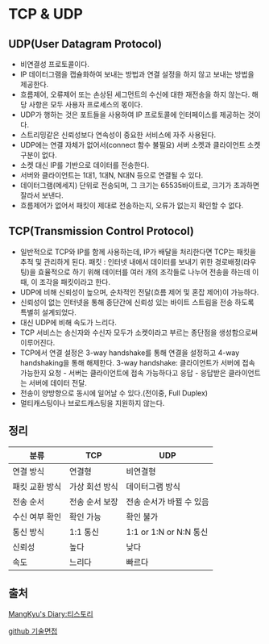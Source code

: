# TCP & UDP

## UDP(User Datagram Protocol)

- 비연결성 프로토콜이다.
- IP 데이터그램을 캡슐화하여 보내는 방법과 연결 설정을 하지 않고 보내는 방법을 제공한다.
- 흐름제어, 오류제어 또는 손상된 세그먼트의 수신에 대한 재전송을 하지 않는다.
  해당 사항은 모두 사용자 프로세스의 몫이다.
- UDP가 행하는 것은 포트들을 사용하여 IP 프로토콜에 인터페이스를 제공하는 것이다.
- 스트리밍같은 신뢰성보다 연속성이 중요한 서비스에 자주 사용된다.
- UDP에는 연결 자체가 없어서(connect 함수 불필요) 서버 소켓과 클라이언트 소켓 구분이 없다.
- 소켓 대신 IP를 기반으로 데이터를 전송한다.
- 서버와 클라이언트는 1대1, 1대N, N대N 등으로 연결될 수 있다.
- 데이터그램(메세지) 단위로 전송되며, 그 크기는 65535바이트로, 크기가 초과하면 잘라서 보낸다.
- 흐름제어가 없어서 패킷이 제대로 전송하는지, 오류가 없는지 확인할 수 없다.



## TCP(Transmission Control Protocol)

- 일반적으로 TCP와 IP를 함께 사용하는데, IP가 배달을 처리한다면 TCP는 패킷을 추적 및 관리하게 된다.
  패킷 : 인터넷 내에서 데이터를 보내기 위한 경로배정(라우팅)을 효율적으로 하기 위해 데이터를 여러 개의 조각들로 나누어 전송을 하는데 이때, 이 조각을 패킷이라고 한다.
- UDP에 비해 신뢰성이 높으며, 순차적인 전달(흐름 제어 및 혼잡 제어)이 가능하다.
- 신뢰성이 없는 인터넷을 통해 종단간에 신뢰성 있는 바이트 스트림을 전송 하도록 특별히 설계되었다.
- 대신 UDP에 비해 속도가 느리다.
- TCP 서비스는 송신자와 수신자 모두가 소켓이라고 부르는 종단점을 생성함으로써 이루어진다. 
- TCP에서 연결 설정은 3-way handshake를 통해 연결을 설정하고 4-way handshaking을 통해 해제한다.
  3-way handshake: 클라이언트가 서버에 접속 가능한지 요청 - 서버는 클라이언트에 접속 가능하다고 응답 - 응답받은 클라이언트는 서버에 데이터 전달.
- 전송이 양방향으로 동시에 일어날 수 있다.(전이중, Full Duplex)
- 멀티캐스팅이나 브로드캐스팅을 지원하지 않는다.

## 정리

| 분류           | TCP            | UDP                      |
| -------------- | -------------- | ------------------------ |
| 연결 방식      | 연결형         | 비연결형                 |
| 패킷 교환 방식 | 가상 회선 방식 | 데이터그램 방식          |
| 전송 순서      | 전송 순서 보장 | 전송 순서가 바뀔 수 있음 |
| 수신 여부 확인 | 확인 가능      | 확인 불가                |
| 통신 방식      | 1:1 통신       | 1:1 or 1:N or N:N 통신   |
| 신뢰성         | 높다           | 낮다                     |
| 속도           | 느리다         | 빠르다                   |



## 출처

[MangKyu's Diary:티스토리](https://mangkyu.tistory.com/15)

[github 기술면접](https://github.com/JaeYeopHan/Interview_Question_for_Beginner/tree/master/Network)